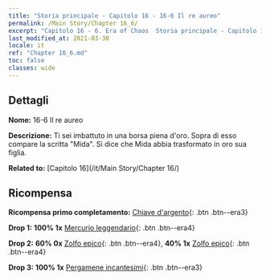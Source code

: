 ```yaml
---
title: "Storia principale - Capitolo 16 - 16-6 Il re aureo"
permalink: /Main Story/Chapter 16_6/
excerpt: "Capitolo 16 - 6. Era of Chaos  Storia principale - Capitolo 16_6. 16-6 Il re aureo"
last_modified_at: 2021-03-30
locale: it
ref: "Chapter 16_6.md"
toc: false
classes: wide
---
```


## Dettagli

 **Nome:** 16-6 Il re aureo

 **Descrizione:** Ti sei imbattuto in una borsa piena d'oro. Sopra di esso compare la scritta \"Mida\". Si dice che Mida abbia trasformato in oro sua figlia.

 **Related to:** [Capitolo 16](/it/Main Story/Chapter 16/)

## Ricompensa

 **Ricompensa primo completamento:** [Chiave d'argento](/it/Items/con_693/){: .btn .btn--era3}

 **Drop 1:** **100% 1x** [Mercurio leggendario](/it/Items/mat_56/){: .btn .btn--era4}

 **Drop 2:** **60% 0x** [Zolfo epico](/it/Items/mat_50/){: .btn .btn--era4}, **40% 1x** [Zolfo epico](/it/Items/mat_50/){: .btn .btn--era4}

 **Drop 3:** **100% 1x** [Pergamene incantesimi](/it/Items/con_694/){: .btn .btn--era3}

